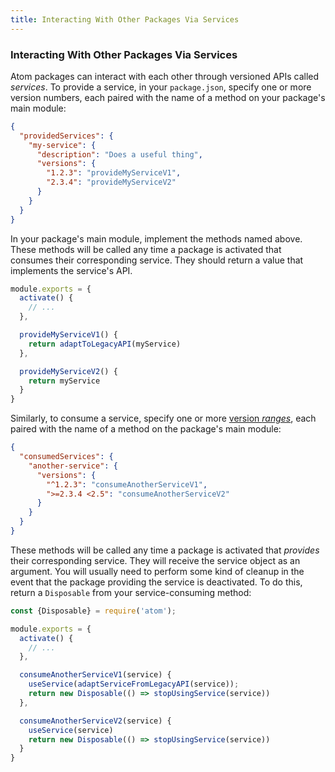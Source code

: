 ```yaml
---
title: Interacting With Other Packages Via Services
---
```

### Interacting With Other Packages Via Services

Atom packages can interact with each other through versioned APIs called _services_. To provide a service, in your `package.json`, specify one or more version numbers, each paired with the name of a method on your package's main module:

```json
{
  "providedServices": {
    "my-service": {
      "description": "Does a useful thing",
      "versions": {
        "1.2.3": "provideMyServiceV1",
        "2.3.4": "provideMyServiceV2"
      }
    }
  }
}
```

In your package's main module, implement the methods named above. These methods will be called any time a package is activated that consumes their corresponding service. They should return a value that implements the service's API.

```javascript
module.exports = {
  activate() {
    // ...
  },

  provideMyServiceV1() {
    return adaptToLegacyAPI(myService)
  },

  provideMyServiceV2() {
    return myService
  }
}
```

Similarly, to consume a service, specify one or more [version _ranges_](https://docs.npmjs.com/cli/v6/using-npm/semver#ranges), each paired with the name of a method on the package's main module:

```json
{
  "consumedServices": {
    "another-service": {
      "versions": {
        "^1.2.3": "consumeAnotherServiceV1",
        ">=2.3.4 <2.5": "consumeAnotherServiceV2"
      }
    }
  }
}
```

These methods will be called any time a package is activated that *provides* their corresponding service. They will receive the service object as an argument. You will usually need to perform some kind of cleanup in the event that the package providing the service is deactivated. To do this, return a `Disposable` from your service-consuming method:

```javascript
const {Disposable} = require('atom');

module.exports = {
  activate() {
    // ...
  },

  consumeAnotherServiceV1(service) {
    useService(adaptServiceFromLegacyAPI(service));
    return new Disposable(() => stopUsingService(service))
  },

  consumeAnotherServiceV2(service) {
    useService(service)
    return new Disposable(() => stopUsingService(service))
  }
}
```
